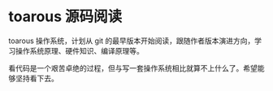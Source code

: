 # toarous 源码阅读

toarous 操作系统，计划从 git 的最早版本开始阅读，跟随作者版本演进方向，学习操作系统原理、硬件知识、编译原理等。

看代码是一个艰苦卓绝的过程，但与写一套操作系统相比就算不上什么了。希望能够坚持看下去。


